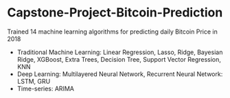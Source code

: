 # Capstone-Project-Bitcoin-Prediction

Trained 14 machine learning algorithms for predicting daily Bitcoin Price in 2018
- Traditional Machine Learning: Linear Regression, Lasso, Ridge, Bayesian Ridge,  XGBoost, Extra Trees, Decision Tree, Support Vector Regression, KNN 
- Deep Learning: Multilayered Neural Network, Recurrent Neural Network: LSTM, GRU
- Time-series: ARIMA
